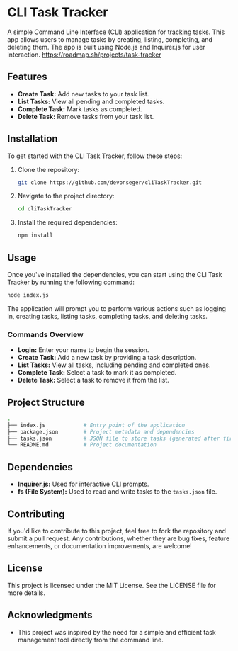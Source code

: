 
# CLI Task Tracker

A simple Command Line Interface (CLI) application for tracking tasks. This app allows users to manage tasks by creating, listing, completing, and deleting them. The app is built using Node.js and Inquirer.js for user interaction.
https://roadmap.sh/projects/task-tracker

## Features

- **Create Task:** Add new tasks to your task list.
- **List Tasks:** View all pending and completed tasks.
- **Complete Task:** Mark tasks as completed.
- **Delete Task:** Remove tasks from your task list.

## Installation

To get started with the CLI Task Tracker, follow these steps:

1. Clone the repository:
   ```bash
   git clone https://github.com/devonseger/cliTaskTracker.git
   ```

2. Navigate to the project directory:
   ```bash
   cd cliTaskTracker
   ```

3. Install the required dependencies:
   ```bash
   npm install
   ```

## Usage

Once you've installed the dependencies, you can start using the CLI Task Tracker by running the following command:

```bash
node index.js
```

The application will prompt you to perform various actions such as logging in, creating tasks, listing tasks, completing tasks, and deleting tasks.

### Commands Overview

- **Login:** Enter your name to begin the session.
- **Create Task:** Add a new task by providing a task description.
- **List Tasks:** View all tasks, including pending and completed ones.
- **Complete Task:** Select a task to mark it as completed.
- **Delete Task:** Select a task to remove it from the list.

## Project Structure

```bash
.
├── index.js            # Entry point of the application
├── package.json        # Project metadata and dependencies
├── tasks.json          # JSON file to store tasks (generated after first run)
└── README.md           # Project documentation
```

## Dependencies

- **Inquirer.js:** Used for interactive CLI prompts.
- **fs (File System):** Used to read and write tasks to the `tasks.json` file.

## Contributing

If you'd like to contribute to this project, feel free to fork the repository and submit a pull request. Any contributions, whether they are bug fixes, feature enhancements, or documentation improvements, are welcome!

## License

This project is licensed under the MIT License. See the LICENSE file for more details.

## Acknowledgments

- This project was inspired by the need for a simple and efficient task management tool directly from the command line.

